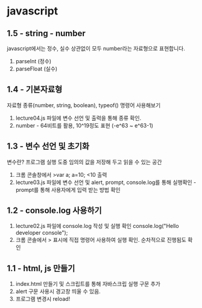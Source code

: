 # javascript


## 1.5 - string - number
javascript에서는 정수, 실수 상관없이 모두 number라는 자료형으로 표현합니다.
1) parseInt (정수)
2) parseFloat (실수)



## 1.4 - 기본자료형
자료형 종류(number, string, boolean), typeof() 명령어 사용해보기
1) lecture04.js 파일에 변수 선언 및 출력을 통해 종류 확인.
2) number - 64비트를 활용, 10^19정도 표현 (-e^63 ~ e^63-1)

## 1.3 - 변수 선언 및 초기화
변수란? 프로그램 실행 도중 임의의 값을 저장해 두고 읽을 수 있는 공간
1) 크롬 콘솔창에서 >var a; a=10; <10 출력 
2) lecture03.js 파일에 변수 선언 및 alert, prompt, console.log를 통해 실행확인
-prompt를 통해 사용자에게 입력 받는 방법 확인


## 1.2 - console.log 사용하기
1) lecture02.js 파일에 console.log 작성 및 실행 확인
console.log("Hello developer console"); 
2) 크롬 콘솔에서 > 표시에 직접 명령어 사용하여 실행 확인.
순차적으로 진행됨도 확인


## 1.1 - html, js 만들기
1) index.html 만들기 및 스크립트를 통해 자바스크립 실행 구문 추가<script src="lecture01.js"></script>
2) alert 구문 사용시 경고창 띄울 수 있음.
3) 프로그램 변경시 reload!
